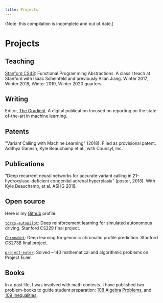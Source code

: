 ```yaml
---
title: Projects
---
```


(Note: this compilation is incomplete and out of date.)

# Projects

## Teaching

[Stanford CS43](https://stanford-lambda.gitlab.io/): Functional Programming Abstractions.  A class I teach at Stanford with Isaac Scheinfeld and previously Allan Jiang.  Winter 2017, Winter 2018, Winter 2019, Winter 2020 quarters.

## Writing

Editor, [The Gradient](https://thegradient.pub/).  A digital publication focused on reporting on the state-of-the-art in machine learning.

## Patents

"Variant Calling with Machine Learning" (2018).  Filed as provisional patent. Adithya Ganesh, Kyle Beauchamp et al., with Counsyl, Inc.

## Publications

"Deep recurrent neural networks for accurate variant calling in 21-hydroxylase-deficient congenital adrenal hyperplasia" (poster, 2018).   With Kyle Beauchamp, et al.  ASHG 2018.

## Open source

Here is my [Github](https://github.com/acganesh) profile.

[`torcs-autopilot`](https://github.com/acganesh/torcs-autopilot): Deep reinforcement learning for simulated autonomous driving.  Stanford CS229 final project.

[`ChromaNet`](https://github.com/acganesh/ChromaNet): Deep learning for genomic chromatic profile prediction.  Stanford CS273B final project.

[`project-euler`](https://github.com/acganesh/project-euler): Solved ~140 mathematical and algorithmic problems on Project Euler.

## Books

In a past life, I was involved with math contests.  I have published two problem-books to guide student preparation: [108 Algebra Problems](https://bookstore.ams.org/xyz-5/), and [109 Inequalities](https://bookstore.ams.org/xyz-16/).

